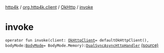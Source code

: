 [http4k](../../index.md) / [org.http4k.client](../index.md) / [OkHttp](index.md) / [invoke](./invoke.md)

# invoke

`operator fun invoke(client: `[`OkHttpClient`](https://square.github.io/okhttp/4.x/okhttp/okhttp3/-ok-http-client/index.md)` = defaultOkHttpClient(), bodyMode: `[`BodyMode`](../../org.http4k.core/-body-mode/index.md)` = BodyMode.Memory): `[`DualSyncAsyncHttpHandler`](../-dual-sync-async-http-handler.md) [(source)](https://github.com/http4k/http4k/blob/master/http4k-client-okhttp/src/main/kotlin/org/http4k/client/OkHttp.kt#L22)